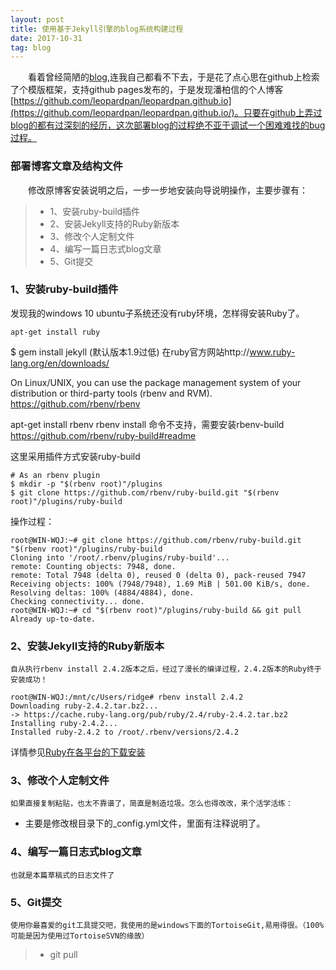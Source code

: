```yaml
---
layout: post
title: 使用基于Jekyll引擎的blog系统构建过程
date: 2017-10-31
tag: blog
---
```


　　看着曾经简陋的[blog](/simple.html),连我自己都看不下去，于是花了点心思在github上检索了个模版框架，支持github pages发布的，于是发现潘柏信的个人博客[https://github.com/leopardpan/leopardpan.github.io](https://github.com/leopardpan/leopardpan.github.io/)。只要在github上弄过blog的都有过深刻的经历，这次部署blog的过程绝不亚于调试一个困难难找的bug过程。


### 部署博客文章及结构文件
                
　　修改原博客安装说明之后，一步一步地安装向导说明操作，主要步骤有：

>* 1、安装ruby-build插件
>* 2、安装Jekyll支持的Ruby新版本
>* 3、修改个人定制文件
>* 4、编写一篇日志式blog文章
>* 5、Git提交

### 1、安装ruby-build插件
发现我的windows 10 ubuntu子系统还没有ruby环境，怎样得安装Ruby了。
```
apt-get install ruby
```

$ gem install jekyll (默认版本1.9过低)
在ruby官方网站http://www.ruby-lang.org/en/downloads/

On Linux/UNIX, you can use the package management system of your distribution or third-party tools (rbenv and RVM).
https://github.com/rbenv/rbenv

apt-get install rbenv
rbenv install 命令不支持，需要安装rbenv-build
https://github.com/rbenv/ruby-build#readme


这里采用插件方式安装ruby-build
```
# As an rbenv plugin
$ mkdir -p "$(rbenv root)"/plugins
$ git clone https://github.com/rbenv/ruby-build.git "$(rbenv root)"/plugins/ruby-build

```

操作过程：
```
root@WIN-WQJ:~# git clone https://github.com/rbenv/ruby-build.git "$(rbenv root)"/plugins/ruby-build
Cloning into '/root/.rbenv/plugins/ruby-build'...
remote: Counting objects: 7948, done.
remote: Total 7948 (delta 0), reused 0 (delta 0), pack-reused 7947
Receiving objects: 100% (7948/7948), 1.69 MiB | 501.00 KiB/s, done.
Resolving deltas: 100% (4884/4884), done.
Checking connectivity... done.
root@WIN-WQJ:~# cd "$(rbenv root)"/plugins/ruby-build && git pull
Already up-to-date.
```


### 2、安装Jekyll支持的Ruby新版本

    自从执行rbenv install 2.4.2版本之后，经过了漫长的编译过程，2.4.2版本的Ruby终于安装成功！

```
root@WIN-WQJ:/mnt/c/Users/ridge# rbenv install 2.4.2
Downloading ruby-2.4.2.tar.bz2...
-> https://cache.ruby-lang.org/pub/ruby/2.4/ruby-2.4.2.tar.bz2
Installing ruby-2.4.2...
Installed ruby-2.4.2 to /root/.rbenv/versions/2.4.2
```

   详情参见[Ruby在各平台的下载安装](http://www.ruby-lang.org/en/downloads/)


### 3、修改个人定制文件

    如果直接复制粘贴，也太不靠谱了，简直是制造垃圾。怎么也得改改，来个活学活练：

* 主要是修改根目录下的_config.yml文件，里面有注释说明了。


### 4、编写一篇日志式blog文章

    也就是本篇草稿式的日志文件了

### 5、Git提交

    使用你最喜爱的git工具提交吧，我使用的是windows下面的TortoiseGit,易用得很。（100%可能是因为使用过TortoiseSVN的缘故）

>* git pull
